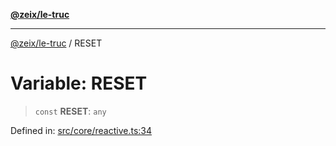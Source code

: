 [**@zeix/le-truc**](../README.md)

***

[@zeix/le-truc](../globals.md) / RESET

# Variable: RESET

> `const` **RESET**: `any`

Defined in: [src/core/reactive.ts:34](https://github.com/zeixcom/ui-element/blob/6f2dec0b8de4a8a6010a0f1311d8457054510e5b/src/core/reactive.ts#L34)

